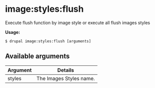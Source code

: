 # image:styles:flush
Execute flush function by image style or execute all flush images styles

**Usage:**
```
$ drupal image:styles:flush [arguments]
```

## Available arguments
Argument | Details
---------|-------------
styles | The Images Styles name.
